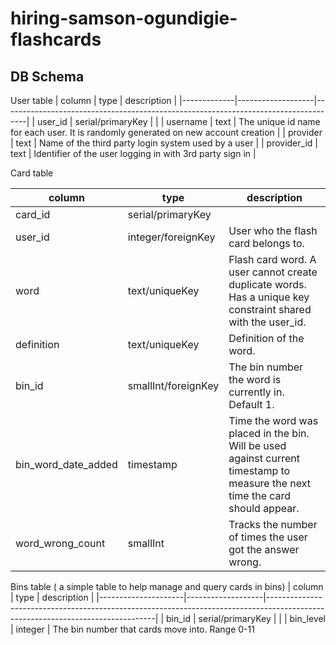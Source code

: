 # hiring-samson-ogundigie-flashcards

## DB Schema
User table
| column      | type              | description                                                                        |
|-------------|-------------------|------------------------------------------------------------------------------------|
| user_id     | serial/primaryKey |                                                                                    |
| username    | text              | The unique id name for each user. It is randomly generated on new account creation |
| provider    | text              | Name of the third party login system used by a user                                |
| provider_id | text              | Identifier of the user logging in with 3rd party sign in                           |

Card table

| column              | type               | description                                                                                                                    |
|---------------------|--------------------|--------------------------------------------------------------------------------------------------------------------------------|
| card_id             | serial/primaryKey  |                                                                                                                                |
| user_id             | integer/foreignKey | User who the flash card belongs to.                                                                                            |
| word                | text/uniqueKey     | Flash card word. A user cannot create duplicate words. Has a unique key constraint shared with the user_id.                    |
| definition          | text/uniqueKey     | Definition of the word.                                                                                                        |
| bin_id      | smallInt/foreignKey           | The bin number the word is currently in. Default 1.                                                          |
| bin_word_date_added | timestamp          | Time the word was placed in the bin. Will be used against current timestamp to measure the next time  the card should appear.  |
| word_wrong_count    | smallInt           | Tracks the number of times the user got the answer wrong.                                                                      |

Bins table ( a simple table to help manage and query cards in bins)
| column              | type              | description                                                                                                                    |
|---------------------|-------------------|--------------------------------------------------------------------------------------------------------------------------------|
| bin_id              | serial/primaryKey |                                                                                                                                |
| bin_level           | integer           | The bin number that cards move into. Range 0-11   
